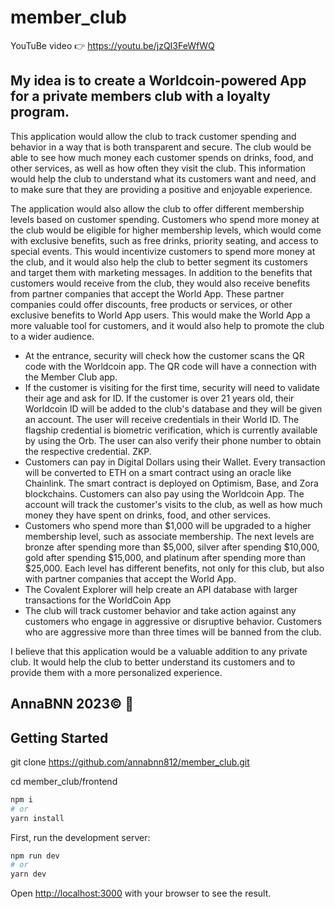 # member_club
YouTuBe video :point_right:  https://youtu.be/jzQI3FeWfWQ 

## My idea is to create a Worldcoin-powered App for a private members club with a loyalty program.

This application would allow the club to track customer spending and behavior in a way that is both transparent and secure. The club would be able to see how much money each customer spends on drinks, food, and other services, as well as how often they visit the club. This information would help the club to understand what its customers want and need, and to make sure that they are providing a positive and enjoyable experience.


The application would also allow the club to offer different membership levels based on customer spending. Customers who spend more money at the club would be eligible for higher membership levels, which would come with exclusive benefits, such as free drinks, priority seating, and access to special events. This would incentivize customers to spend more money at the club, and it would also help the club to better segment its customers and target them with marketing messages.
In addition to the benefits that customers would receive from the club, they would also receive benefits from partner companies that accept the World App. These partner companies could offer discounts, free products or services, or other exclusive benefits to World App users. This would make the World App a more valuable tool for customers, and it would also help to promote the club to a wider audience.


*	At the entrance, security will check how the customer scans the QR code with the Worldcoin app. The QR code will have a connection with the Member Club app.
*	If the customer is visiting for the first time, security will need to validate their age and ask for ID. If the customer is over 21 years old, their Worldcoin ID will be added to the club's database and they will be given an account. The user will receive credentials in their World ID. The flagship credential is biometric verification, which is currently available by using the Orb. The user can also verify their phone number to obtain the respective credential. ZKP.
* Customers can pay in Digital Dollars using their Wallet. Every transaction will be converted to ETH on a smart contract using an oracle like Chainlink. The smart contract is deployed on Optimism, Base, and Zora blockchains. Customers can also pay using the Worldcoin App. 
 The account will track the customer's visits to the club, as well as how much money they have spent on drinks, food, and other services.
*	Customers who spend more than \$1,000 will be upgraded to a higher membership level, such as associate membership. The next levels are bronze after spending more than \$5,000, silver after spending \$10,000, gold after spending \$15,000, and platinum after spending more than \$25,000. Each level has different benefits, not only for this club, but also with partner companies that accept the World App.
*	The Covalent Explorer will help create an API database with larger transactions for the WorldCoin App 
*	The club will track customer behavior and take action against any customers who engage in aggressive or disruptive behavior. Customers who are aggressive more than three times will be banned from the club.

  
I believe that this application would be a valuable addition to any private club. It would help the club to better understand its customers and to provide them with a more personalized experience.


 ## AnnaBNN 2023© :kiss:

## Getting Started
  git clone https://github.com/annabnn812/member_club.git

  cd member_club/frontend 

  ```bash
npm i
# or
yarn install
```
  
First, run the development server:

```bash
npm run dev
# or
yarn dev
```

Open [http://localhost:3000](http://localhost:3000) with your browser to see the result.
